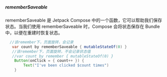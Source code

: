 




##### rememberSaveable
rememberSaveable 是 Jetpack Compose 中的一个函数，它可以帮助我们保存状态。当我们使用 rememberSaveable 时，Compose 会将状态保存在 Bundle 中，以便在重建时恢复状态。
```JAVA
  //该remember下，页面旋转，会记录
   var count by rememberSaveable { mutableStateOf(0) }
   //该remember下，页面旋转，不会记录状态值
   //var count by remember { mutableStateOf(0) }
    Button(onClick = { count++ }) {
        Text("I've been clicked $count times")
    }
```
